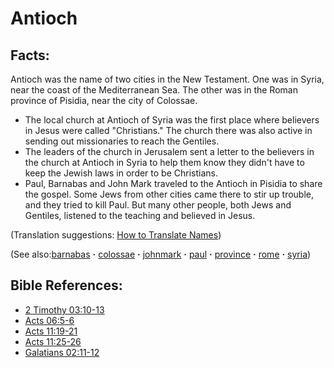 # Antioch #

## Facts: ##

Antioch was the name of two cities in the New Testament. One was in Syria, near the coast of the Mediterranean Sea. The other was in the Roman province of Pisidia, near the city of Colossae.

* The local church at Antioch of Syria was the first place where believers in Jesus were called "Christians." The church there was also active in sending out missionaries to reach the Gentiles.
* The leaders of the church in Jerusalem sent a letter to the believers in the church at Antioch in Syria to help them know they didn't have to keep the Jewish laws in order to be Christians.
* Paul, Barnabas and John Mark traveled to the Antioch in Pisidia to share the gospel. Some Jews from other cities came there to stir up trouble, and they tried to kill Paul. But many other people, both Jews and Gentiles, listened to the teaching and believed in Jesus.

(Translation suggestions: [How to Translate Names](https://git.door43.org/Door43/en-ta-translate-vol1/src/master/content/translate_names.md))

(See also:[barnabas](../other/barnabas.md) **·** [colossae](../other/colossae.md) **·** [johnmark](../other/johnmark.md) **·** [paul](../other/paul.md) **·** [province](../other/province.md) **·** [rome](../other/rome.md) **·** [syria](../other/syria.md))   

## Bible References: ##

* [2 Timothy 03:10-13](https://door43.org/en/bible/notes/2ti/03/10)
* [Acts 06:5-6](https://door43.org/en/bible/notes/act/06/05)
* [Acts 11:19-21](https://door43.org/en/bible/notes/act/11/19)
* [Acts 11:25-26](https://door43.org/en/bible/notes/act/11/25)
* [Galatians 02:11-12](https://door43.org/en/bible/notes/gal/02/11)
